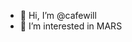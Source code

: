 - 👋 Hi, I’m @cafewill
- 👀 I’m interested in MARS

<!---
cafewill/cafewill is a ✨ special ✨ repository because its `README.md` (this file) appears on your GitHub profile.
You can click the Preview link to take a look at your changes.
--->
